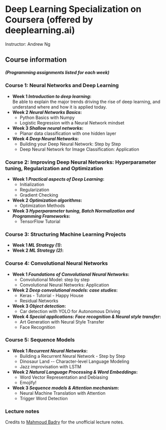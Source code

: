 # Deep Learning Specialization on Coursera (offered by deeplearning.ai)  
  Instructor: Andrew Ng
  
## Course information
##### (Programming assignments listed for each week)
 
### Course 1: Neural Networks and Deep Learning

  - **Week 1 _Introduction to deep learning_:**  
    Be able to explain the major trends driving the rise of deep learning, and understand where and how it is applied today.
  - **Week 2 _Neural Networks Basics_:**  
    * Python Basics with Numpy  
    * Logistic Regression with a Neural Network mindset
  - **Week 3 _Shallow neural networks_:**  
    * Planar data classification with one hidden layer
  - **Week 4 _Deep Neural Networks_:**  
    * Building your Deep Neural Network: Step by Step
    * Deep Neural Network for Image Classification: Application
 
### Course 2: Improving Deep Neural Networks: Hyperparameter tuning, Regularization and Optimization
  
  - **Week 1 _Practical aspects of Deep Learning_:**  
    * Initialization
    * Regularization
    * Gradient Checking
  - **Week 2 _Optimization algorithms_:** 
    * Optimization Methods
  - **Week 3 _Hyperparameter tuning, Batch Normalization and Programming Frameworks_:** 
    * TensorFlow Tutorial

### Course 3: Structuring Machine Learning Projects
 
  - **Week 1 _ML Strategy (1)_:** 
  - **Week 2 _ML Strategy (2)_:** 

### Course 4: Convolutional Neural Networks

  - **Week 1 _Foundations of Convolutional Neural Networks_:**  
    * Convolutional Model: step by step
    * Convolutional Neural Networks: Application
  - **Week 2 _Deep convolutional models: case studies_:**  
    * Keras - Tutorial - Happy House
    * Residual Networks
  - **Week 3 _Object detection_:**  
    * Car detection with YOLO for Autonomous Driving
  - **Week 4 _Special applications: Face recognition & Neural style transfer_:**  
    * Art Generation with Neural Style Transfer
    * Face Recognition
  
### Course 5: Sequence Models
  
  - **Week 1 _Recurrent Neural Networks_:**  
    * Building a Recurrent Neural Network - Step by Step
    * Dinosaur Land -- Character-level Language Modeling
    * Jazz improvisation with LSTM
  - **Week 2 _Natural Language Processing & Word Embeddings_:**  
    * Word Vector Representation and Debiasing
    * Emojify!
  - **Week 3 _Sequence models & Attention mechanism_:** 
    * Neural Machine Translation with Attention
    * Trigger Word Detection
    
### Lecture notes
Credits to [Mahmoud Badry](https://github.com/mbadry1) for the unofficial lecture notes.
  
